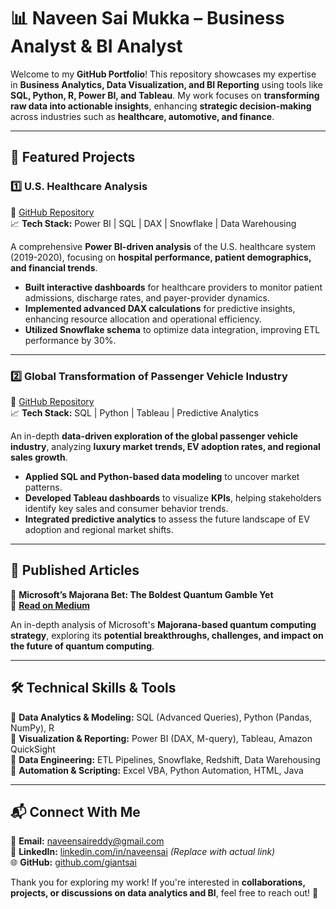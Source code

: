# 📊 Naveen Sai Mukka – Business Analyst & BI Analyst  

Welcome to my **GitHub Portfolio**! This repository showcases my expertise in **Business Analytics, Data Visualization, and BI Reporting** using tools like **SQL, Python, R, Power BI, and Tableau**. My work focuses on **transforming raw data into actionable insights**, enhancing **strategic decision-making** across industries such as **healthcare, automotive, and finance**.  

---

## 🚀 **Featured Projects**  

### **1️⃣ U.S. Healthcare Analysis**  
📌 [GitHub Repository](https://github.com/giantsai/US-Healthcare-Analysis)  
📈 **Tech Stack:** Power BI | SQL | DAX | Snowflake | Data Warehousing  

A comprehensive **Power BI-driven analysis** of the U.S. healthcare system (2019-2020), focusing on **hospital performance, patient demographics, and financial trends**.  
- **Built interactive dashboards** for healthcare providers to monitor patient admissions, discharge rates, and payer-provider dynamics.  
- **Implemented advanced DAX calculations** for predictive insights, enhancing resource allocation and operational efficiency.  
- **Utilized Snowflake schema** to optimize data integration, improving ETL performance by 30%.  

---

### **2️⃣ Global Transformation of Passenger Vehicle Industry**  
📌 [GitHub Repository](https://github.com/giantsai/Passenger-Vehicle-Industry)  
📈 **Tech Stack:** SQL | Python | Tableau | Predictive Analytics  

An in-depth **data-driven exploration of the global passenger vehicle industry**, analyzing **luxury market trends, EV adoption rates, and regional sales growth**.  
- **Applied SQL and Python-based data modeling** to uncover market patterns.  
- **Developed Tableau dashboards** to visualize **KPIs**, helping stakeholders identify key sales and consumer behavior trends.  
- **Integrated predictive analytics** to assess the future landscape of EV adoption and regional market shifts.  

---

## 📝 **Published Articles**  

📌 **Microsoft’s Majorana Bet: The Boldest Quantum Gamble Yet**  
🔗 **[Read on Medium](https://medium.com/@covidwarrior/microsofts-majorana-bet-the-boldest-quantum-gamble-yet-da5df71308f4)**  

An in-depth analysis of Microsoft's **Majorana-based quantum computing strategy**, exploring its **potential breakthroughs, challenges, and impact on the future of quantum computing**.  

---

## 🛠 **Technical Skills & Tools**  
🔹 **Data Analytics & Modeling:** SQL (Advanced Queries), Python (Pandas, NumPy), R  
🔹 **Visualization & Reporting:** Power BI (DAX, M-query), Tableau, Amazon QuickSight  
🔹 **Data Engineering:** ETL Pipelines, Snowflake, Redshift, Data Warehousing  
🔹 **Automation & Scripting:** Excel VBA, Python Automation, HTML, Java  

---

## 📬 **Connect With Me**  
📧 **Email:** naveensaireddy@gmail.com  
🔗 **LinkedIn:** [linkedin.com/in/naveensai](#) *(Replace with actual link)*  
🌐 **GitHub:** [github.com/giantsai](https://github.com/giantsai)  

Thank you for exploring my work! If you're interested in **collaborations, projects, or discussions on data analytics and BI**, feel free to reach out! 🚀  
